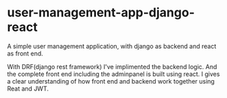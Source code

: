 # user-management-app-django-react
A simple user management application, with django as backend and react as front end.

With DRF(django rest framework) I've implimented the backend logic. And the complete front end including the adminpanel is built using react. I gives a clear understanding of how front end and backend work together using Reat and JWT.
